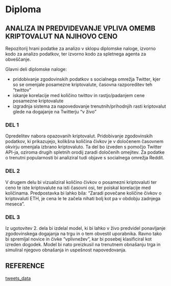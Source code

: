 # Diploma
## ANALIZA IN PREDVIDEVANJE VPLIVA OMEMB KRIPTOVALUT NA NJIHOVO CENO 

Repozitorij hrani podatke za analizo v sklopu diplomske naloge, izvorno kodo za analizo podatkov, ter izvorno kodo za spletnega agenta za obveščanje. 

Glavni deli diplomske naloge: 
- pridobivanje zgodovinskih podatkov s socialnega omrežja Twitter, kjer so se omenjale posamezne kriptovalute, časovna razporeditev teh “twittov” 
- iskanje korelacije med količino twittov in rastjo/padanjem cene posamezne kriptovalute
- izgradnja sistema za napovedovanje trenutnih/prihodnjih rasti kriptovalut glede na dogajanje na Twitterju “v živo”

### DEL 1
Opredelitev nabora opazovanih kriptovalut. Pridobivanje zgodovinskih podatkov, ki prikazujejo, kolikšna količina čivkov je v določenem časovnem okvirju omenjala izbrano kriptovaluto. Ta del bo izveden s pomočjo Twitter API-ja, oziroma drugih spletnih orodij zaradi določenih omejitev. 
Za podatke o trenutni popularnosti bi analiziral tudi objave s socialnega omrežja Reddit. 

### DEL 2
V drugem delu bi vizualiziral količino čivkov o posamezni kriptovaluti ter ceno te iste kriptovalute na isti časovni osi, ter poiskal korelacije med količinama. Predpostavka bi lahko bila: “Zaradi povečane količine čivkov o kriptovaluti ETH, je cena le te začela nihati bolj kot pa v obdobju zadnjega meseca”.  

### DEL 3
Iz ugotovitev 2. dela bi izdelal model, ki bi lahko v živo predvidel ponavljanje zgodovinskega dogajanja na trgu in o tem obvestil uporabnika. Ravno tako bi spremljal novice in čivke “vplivnežev”, kar bi posebej klasificiral kot izreden dogodek. 
Model bi nato preizkusil na trenutnem obnašanju trga in simuliral njegovo obnašanja in uspešnost napovedovanja. 

## REFERENCE
[tweets_data](tweets_data)
